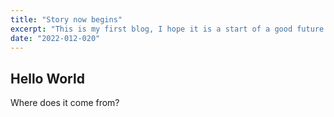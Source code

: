 ```yaml
---
title: "Story now begins"
excerpt: "This is my first blog, I hope it is a start of a good future."
date: "2022-012-020"
---
```


## Hello World

Where does it come from?
